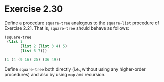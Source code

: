 # Exercise 2.30

Define a procedure `square-tree` analogous to the `square-list` procedure of Exercise 2.21. That is, `square-tree` should behave as follows:

```scheme
(square-tree
 (list 1
       (list 2 (list 3 4) 5)
       (list 6 7)))

(1 (4 (9 16) 25) (36 49))
```

Define `square-tree` both directly (i.e., without using any higher-order procedures) and also by using `map` and recursion.